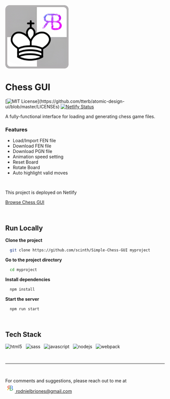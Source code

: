 <img src="nielbrioneschessgui_logo.png" width="200" />

# Chess GUI

[![MIT License](https://img.shields.io/apm/l/atomic-design-ui.svg?)](https://github.com/tterb/atomic-design-ui/blob/master/LICENSEs) [![Netlify Status](https://api.netlify.com/api/v1/badges/e2b7c6f0-6a2a-49e9-ae3b-f84bf0c72a2b/deploy-status)](https://app.netlify.com/sites/nielbrioneschessgui/deploys)

A fully-functional interface for loading and generating chess game files.

### Features

- Load/Import FEN file
- Download FEN file
- Download PGN file
- Animation speed setting
- Reset Board
- Rotate Board
- Auto highlight valid moves

<br />

This project is deployed on Netlify

[Browse Chess GUI](https://nielbrioneschessgui.netlify.app)

<br />

## Run Locally

**Clone the project**

```bash
  git clone https://github.com/scinth/Simple-Chess-GUI myproject
```

**Go to the project directory**

```bash
  cd myproject
```

**Install dependencies**

```bash
  npm install
```

**Start the server**

```bash
  npm run start
```

<br />

## Tech Stack

<img width="50px" src="https://cdn.jsdelivr.net/gh/devicons/devicon/icons/html5/html5-plain.svg" alt="html5" /> &nbsp;
<img width="50px" src="https://cdn.jsdelivr.net/gh/devicons/devicon/icons/sass/sass-original.svg" alt="sass" /> &nbsp;
<img width="50px" src="https://cdn.jsdelivr.net/gh/devicons/devicon/icons/javascript/javascript-plain.svg" alt="javascript" /> &nbsp;
<img width="50px" src="https://cdn.jsdelivr.net/gh/devicons/devicon/icons/nodejs/nodejs-original.svg" alt="nodejs" /> &nbsp;
<img width="50px" src="https://cdn.jsdelivr.net/gh/devicons/devicon/icons/webpack/webpack-original.svg" alt="webpack" />

<br /><hr /><br />

For comments and suggestions, please reach out to me at<br/>
[<img src="google_profile_photo.jpg" width="30" style="border-radius:50%" alt="google_profile_photo" /> rodnielbriones@gmail.com](rodnielbriones@gmail.com)

